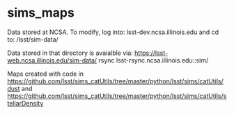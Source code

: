 sims_maps
=========

Data stored at NCSA.  To modify, log into:
lsst-dev.ncsa.illinois.edu
and cd to:
/lsst/sim-data/

Data stored in that directory is avaialble via:
https://lsst-web.ncsa.illinois.edu/sim-data/
rsync lsst-rsync.ncsa.illinois.edu::sim/

Maps created with code in https://github.com/lsst/sims_catUtils/tree/master/python/lsst/sims/catUtils/dust
and https://github.com/lsst/sims_catUtils/tree/master/python/lsst/sims/catUtils/stellarDensity